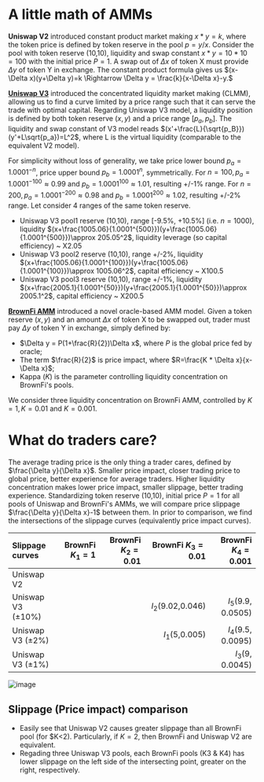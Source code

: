 # A little math of AMMs
**Uniswap V2** introduced constant product market making $x * y=k$, where the token price is defined by token reserve in the pool $p=y/x$. Consider the pool with token reserve (10,10), liquidity and swap constant $x* y=10* 10=100$ with the initial price $P= 1$. A swap out of $\Delta x$ of token X must provide $\Delta y$ of token Y in exchange. The constant product formula gives us $(x-\Delta x)(y+\Delta y)=k \Rightarrow \Delta y = \frac{k}{x-\Delta x}-y.$ 

[**Uniswap V3**](https://uniswap.org/whitepaper-v3.pdf) introduced the concentrated liquidity market making (CLMM), allowing us to find a curve limited by a price range such that it can serve the trade with optimal capital. Regarding Uniswap V3 model, a liquidity position is defined by both token reserve $(x, y)$ and a price range $[p_a, p_b]$. The liquidity and swap constant of V3 model reads $(x'+\frac{L}{\sqrt{p_B}})(y'+L\sqrt{p_a})=L^2$, where L is the virtual liquidity (comparable to the equivalent V2 model).   

For simplicity without loss of generality, we take price lower bound $p_a = 1.0001^{-n}$, price upper bound $p_b = 1.0001^n$, symmetrically. For $n=100, p_a= 1.0001^{-100} \approx 0.99$ and $p_b=1.0001^{100} \approx 1.01$, resulting +/-1% range. For $n=200, p_a= 1.0001^{-200} \approx 0.98$ and $p_b = 1.0001^{200} \approx 1.02$, resulting +/-2% range. Let consider 4 ranges of the same token reserve.     

- Uniswap V3 pool1 reserve (10,10), range [-9.5%, +10.5%] (i.e. $n=1000$), liquidity $(x+\frac{1005.06}{1.0001^{500}})(y+\frac{1005.06}{1.0001^{500}})\approx 205.05^2$, liquidity leverage (so capital efficiency) ~ X2.05
- Uniswap V3 pool2 reserve (10,10), range +/-2%, liquidity $(x+\frac{1005.06}{1.0001^{100}})(y+\frac{1005.06}{1.0001^{100}})\approx 1005.06^2$, capital efficiency ~ X100.5
- Uniswap V3 pool3 reserve (10,10), range +/-1%, liquidity $(x+\frac{2005.1}{1.0001^{50}})(y+\frac{2005.1}{1.0001^{50}})\approx 2005.1^2$, capital efficiency ~ X200.5

[**BrownFi AMM**](https://mirror.xyz/0x64f4Fbd29b0AE2C8e18E7940CF823df5CB639bBa/5lSUhDUCCSZTxznxfkClDvLkwE3wr_swFCH_mT9fXLI) introduced a novel oracle-based AMM model. Given a token reserve $(x, y)$ and an amount $\Delta x$ of token X to be swapped out, trader must pay $\Delta y$ of token Y in exchange, simply defined by:

 - $\Delta y = P(1+\frac{R}{2})\Delta x$, where $P$ is the global price fed by oracle;
 - The term $\frac{R}{2}$ is price impact, where $R=\frac{K * \Delta x}{x-\Delta x}$;
 - Kappa ($K$) is the parameter controlling liquidity concentration on BrownFi's pools.

We consider three liquidity concentration on BrownFi AMM, controlled by $K=1, K=0.01$ and $K=0.001$. 

# What do traders care? 
The average trading price is the only thing a trader cares, defined by $\frac{\Delta y}{\Delta x}$. Smaller price impact, closer trading price to global price, better experience for average traders. Higher liquidity concentration makes lower price impact, smaller slippage, better trading experience. Standardizing token reserve (10,10), initial price $P=1$ for all pools of Uniswap and BrownFi's AMMs, we will compare price slippage $\frac{\Delta y}{\Delta x}-1$ between them. In prior to comparison, we find the intersections of the slippage curves (equivalently price impact curves).  

| Slippage curves               | BrownFi $K_1=1$   | BrownFi $K_2=0.01$ | BrownFi $K_3=0.01$  | BrownFi $K_4=0.001$ |
| :----------------             | ------:         | ----:            | ----:             |----:     |
| Uniswap V2                    |                 |                  |                   |  |
| Uniswap V3 ($\pm10$%)         |                 |                  |$I_2$(9.02,0.046)  | $I_5$(9.9, 0.0505)  |
| Uniswap V3 ($\pm2$%)          |                 |                  | $I_1$(5,0.005)    | $I_4$(9.5, 0.0095)  |
| Uniswap V3 ($\pm1$%)          |                 |                  |                   |$I_3$(9, 0.0045)  |

![image](https://github.com/user-attachments/assets/efcfda8b-55a4-4316-aaa1-4d3025dfdadd)


## Slippage (Price impact) comparison
- Easily see that Uniswap V2 causes greater slippage than all BrownFi pool (for $K<2). Particularly, if $K=2$, then BrownFi and Uniswap V2 are equivalent.
- Regading three Uniswap V3 pools, each BrownFi pools (K3 & K4) has lower slippage on the left side of the intersecting point, greater on the right, respectively.
